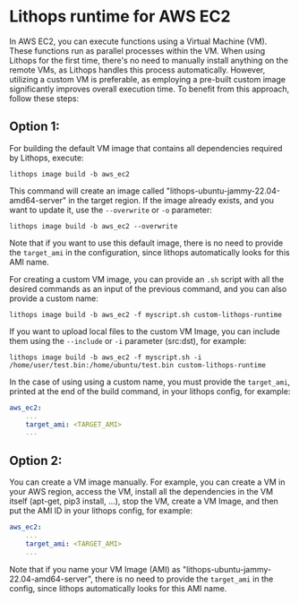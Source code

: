 # Lithops runtime for AWS EC2

In AWS EC2, you can execute functions using a Virtual Machine (VM). These functions run as parallel processes within the VM. When using Lithops for the first time, there's no need to manually install anything on the remote VMs, as Lithops handles this process automatically. However, utilizing a custom VM is preferable, as employing a pre-built custom image significantly improves overall execution time. To benefit from this approach, follow these steps:

## Option 1:

For building the default VM image that contains all dependencies required by Lithops, execute:

```
lithops image build -b aws_ec2
```

This command will create an image called "lithops-ubuntu-jammy-22.04-amd64-server" in the target region.
If the image already exists, and you want to update it, use the `--overwrite` or `-o` parameter:

```
lithops image build -b aws_ec2 --overwrite
```

Note that if you want to use this default image, there is no need to provide the `target_ami` in the configuration, since lithops automatically looks for this AMI name.

For creating a custom VM image, you can provide an `.sh` script with all the desired commands as an input of the previous command, and you can also provide a custom name:

```
lithops image build -b aws_ec2 -f myscript.sh custom-lithops-runtime
```

If you want to upload local files to the custom VM Image, you can include them using the `--include` or `-i` parameter (src:dst), for example:

```
lithops image build -b aws_ec2 -f myscript.sh -i /home/user/test.bin:/home/ubuntu/test.bin custom-lithops-runtime
```

In the case of using using a custom name, you must provide the `target_ami`, printed at the end of the build command, in your lithops config, for example:

```yaml
aws_ec2:
    ...
    target_ami: <TARGET_AMI>
    ...
```


## Option 2:

You can create a VM image manually. For example, you can create a VM in your AWS region, access the VM, install all the dependencies in the VM itself (apt-get, pip3 install, ...), stop the VM, create a VM Image, and then put the AMI ID in your lithops config, for example:

```yaml
aws_ec2:
    ...
    target_ami: <TARGET_AMI>
    ...
```

Note that if you name your VM Image (AMI) as "lithops-ubuntu-jammy-22.04-amd64-server", there is no need to provide the `target_ami` in the config, since lithops automatically looks for this AMI name.
